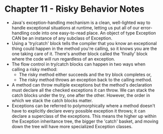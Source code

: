 # Chapter 11 - Risky Behavior Notes

- Java's exception-handling mechanism is a clean, well-lighted way to handle exceptional situations at runtime, letting us put all of our error-handling code into one easy-to-read place. An object of type Exception CAN be an instance of any subclass of Exception.
- Using a 'try/catch' block tells the compiler that you know an exceptional thing could happen in the method you're calling, so it knows you are the one taking care of it. There's another block called the 'finally' block where the code will run regardless of an exception.
- The flow control in try/catch blocks can happen in two ways when calling a risky method:
	- The risky method either succeeds and the try block completes or,
	- The risky method throws an exception back to the calling method.
- A method can throw multiple exceptions but the method's declaration must declare all the checked exceptions it can throw. We can stack the catch blocks under the try, one after the other. However, the order in which we stack the catch blocks matter.
- Exceptions can be referred to polymorphically where a method doesn't have to explicitly declare every possible exception it throws; it can declare a superclass of the exceptions. This means the higher up within the Exception inheritance tree, the bigger the 'catch' basket, and moving down the tree will have more specialized Exception classes.
